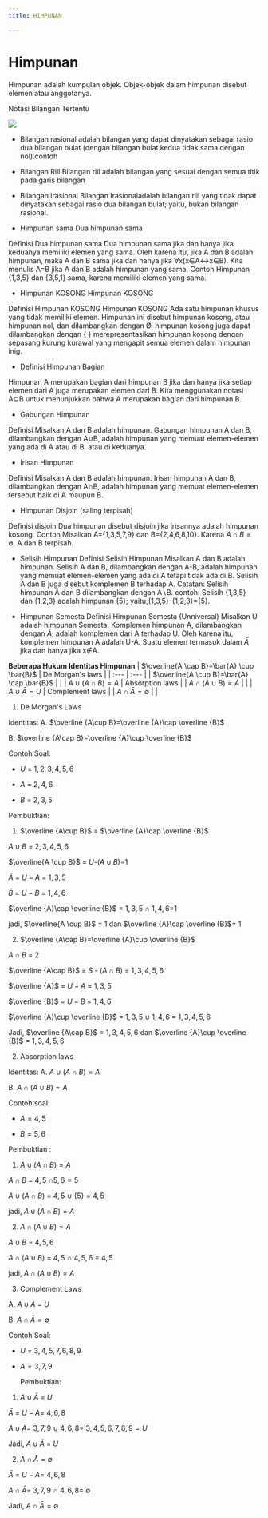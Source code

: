 ```yaml
---
title: HIMPUNAN

---
```


# Himpunan

Himpunan adalah kumpulan objek. Objek-objek dalam himpunan disebut elemen atau anggotanya.

Notasi Bilangan Tertentu

![](https://cdn.mathpix.com/snip/images/oGfOGgaxcnXdXbkZlEfJHMp0yUXmm9ROqOwhAbACJAc.original.fullsize.png)

* Bilangan rasional adalah bilangan yang dapat dinyatakan sebagai rasio dua bilangan bulat (dengan bilangan bulat kedua tidak sama dengan nol).contoh

* Bilangan Rill
Bilangan riil adalah bilangan yang sesuai dengan semua titik pada garis bilangan

* Bilangan irasional 
Bilangan Irasionaladalah bilangan riil yang tidak dapat dinyatakan sebagai rasio dua bilangan bulat; yaitu, bukan bilangan rasional.


* Himpunan sama Dua himpunan sama

Definisi Dua himpunan sama Dua himpunan sama jika dan hanya jika keduanya memiliki elemen yang sama. Oleh karena itu, jika A dan B adalah himpunan, maka A dan B sama jika dan hanya jika ∀x(x∈A↔x∈B). Kita menulis A=B jika A dan B adalah himpunan yang sama.
Contoh Himpunan {1,3,5} dan {3,5,1} sama, karena memiliki elemen yang sama.

* Himpunan KOSONG Himpunan KOSONG

Definisi Himpunan KOSONG Himpunan KOSONG Ada satu himpunan khusus yang tidak memiliki elemen. Himpunan ini disebut himpunan kosong, atau himpunan nol, dan dilambangkan dengan Ø. himpunan kosong juga dapat dilambangkan dengan { } merepresentasikan himpunan kosong dengan sepasang kurung kurawal yang mengapit semua elemen dalam himpunan inig.

* Definisi Himpunan Bagian

Himpunan A merupakan bagian dari himpunan B jika dan hanya jika setiap elemen dari A juga merupakan elemen dari B. Kita menggunakan notasi A⊆B untuk menunjukkan bahwa A merupakan bagian dari himpunan B.

* Gabungan Himpunan

Definisi Misalkan A dan B adalah himpunan. Gabungan himpunan A dan B, dilambangkan dengan A∪B, adalah himpunan yang memuat elemen-elemen yang ada di A atau di B, atau di keduanya.

* Irisan Himpunan

Definisi Misalkan A dan B adalah himpunan. Irisan himpunan A dan B, dilambangkan dengan A∩B, adalah himpunan yang memuat elemen-elemen tersebut baik di A maupun B.

*  Himpunan Disjoin (saling terpisah)

Definisi disjoin Dua himpunan disebut disjoin jika irisannya adalah himpunan kosong.
Contoh Misalkan A={1,3,5,7,9} dan B={2,4,6,8,10}. Karena $A \cap B=∅$, A dan B terpisah.

* Selisih Himpunan
Definisi Selisih Himpunan Misalkan A dan B adalah himpunan. Selisih A dan B, dilambangkan dengan A-B, adalah himpunan yang memuat elemen-elemen yang ada di A tetapi tidak ada di B. Selisih A dan B juga disebut komplemen B terhadap A.
Catatan: Selisih himpunan A dan B dilambangkan dengan A∖B.
contoh:
Selisih {1,3,5} dan {1,2,3} adalah himpunan {5}; yaitu,{1,3,5}-{1,2,3}={5}.

* Himpunan Semesta
Definisi Himpunan Semesta (Unniversal) Misalkan U adalah himpunan Semesta. Komplemen himpunan A, dilambangkan dengan $\bar{A}$, adalah komplemen dari A terhadap U. Oleh karena itu, komplemen himpunan A adalah U-A.
Suatu elemen termasuk dalam $\bar{A}$ jika dan hanya jika x∉A.

**Beberapa Hukum Identitas Himpunan**
| $\overline{A \cap B}=\bar{A} \cup \bar{B}$ | De Morgan's laws |
| :--- | :--- |
| $\overline{A \cup B}=\bar{A} \cap \bar{B}$ |  |
| $A \cup(A \cap B)=A$ | Absorption laws |
| $A \cap(A \cup B)=A$ |  |
| $A \cup \bar{A}=U$ | Complement laws |
| $A \cap \bar{A}=\emptyset$ |  |

1. De Morgan's Laws

Identitas:
A.  $\overline {A\cup B}=\overline {A}\cap \overline {B}$

B. $\overline {A\cap B}=\overline {A}\cup \overline {B}$

Contoh Soal:

* $U$ = $1,2,3,4,5,6$

* $A$ = $2,4,6$

* $B$ = $2,3,5$

Pembuktian:

 1.  $\overline {A\cup B}$ = $\overline {A}\cap \overline {B}$
 
   $A \cup B$ = $2,3,4,5,6$
   
   $\overline{A \cup B}$ = $U$-$(A \cup B)$=$1$
   
   $\bar{A}$ = $U-A$ = $1,3,5$
   
   $\bar{B}$ = $U-B$ = $1,4,6$
   
   $\overline {A}\cap \overline {B}$ = $1,3,5$ $\cap$ $1,4,6$=$1$
   
   jadi, $\overline{A \cup B}$ = $1$ dan  $\overline {A}\cap \overline {B}$= $1$
   
   2. $\overline {A\cap B}=\overline {A}\cup \overline {B}$
   
$A \cap B$ = $2$
    
$\overline {A\cap B}$ = $S$ - $(A \cap B)$ = $1,3,4,5,6$

$\overline {A}$ = $U-A$ = $1,3,5$
     
$\overline {B}$ = $U-B$ = $1,4,6$
     
$\overline {A}\cup \overline {B}$ = $1,3,5$ $\cup$ $1,4,6$ = $1,3,4,5,6$ 

Jadi,  $\overline {A\cap B}$ = $1,3,4,5,6$ dan $\overline {A}\cup \overline {B}$ =  $1,3,4,5,6$
    
2. Absorption laws 

 Identitas:
A.  $A \cup(A \cap B)=A$

B. $A \cap(A \cup B)=A$

 Contoh soal:
 
 * $A = 4,5$
 
 * $B = 5,6$

 Pembuktian : 
 
1. $A \cup(A \cap B)=A$
 
$A \cap B$ = $4,5$  $\cap{5,6} = 5$
 
$A \cup(A \cap B)$ = $4,5$ $\cup$ {5} = $4,5$
 
jadi, $A \cup(A \cap B)=A$

2. $A \cap(A \cup B)=A$

$A \cup B$ = $4,5,6$
     
$A \cap(A \cup B)$ = $4,5$ $\cap$ $4,5,6$ = $4,5$
     
jadi, $A \cap(A \cup B)=A$
    
 
3. Complement Laws


A. $A \cup \bar{A}$ = $U$


B. $A \cap \bar{A}=\emptyset$


Contoh Soal:
* $U$ = $3,4,5,7,6,8,9$
* $A=3,7,9$
    
    Pembuktian:

1. $A \cup \bar{A}$ = $U$

$\bar{A}$ = $U-A=$ $4,6,8$
    
$A \cup \bar{A}=$ $3,7,9$ $\cup$ $4,6,8=$ $3,4,5,6,7,8,9=U$
     
Jadi, $A \cup \bar{A}$ = $U$
      
2. $A \cap \bar{A}=\emptyset$ 
    
$\bar{A}$ = $U-A=$ $4,6,8$
     
$A \cap \bar{A}=$ $3,7,9$ $\cap$ $4,6,8=$ $\emptyset$
    
Jadi, $A \cap \bar{A}=\emptyset$
      
    